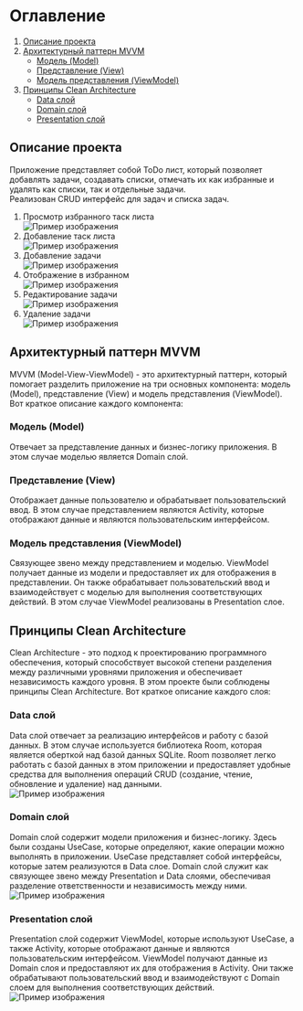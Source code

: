 # Оглавление
1. [Описание проекта](#описание-проекта)
2. [Архитектурный паттерн MVVM](#архитектурный-паттерн-mvvm)
   - [Модель (Model)](#модель-model)
   - [Представление (View)](#представление-view)
   - [Модель представления (ViewModel)](#модель-представления-viewmodel)
3. [Принципы Clean Architecture](#принципы-clean-architecture)
   - [Data слой](#data-слой)
   - [Domain слой](#domain-слой)
   - [Presentation слой](#presentation-слой)

## Описание проекта
Приложение представляет собой ToDo лист, который позволяет добавлять задачи, создавать списки, отмечать их как избранные и удалять как списки, так и отдельные задачи.
<br>
Реализован CRUD интерфейс для задач и списка задач.
<br>
1. Просмотр избранного таск листа <br> ![Пример изображения](images/избранное_пустое.png)
2. Добавление таск листа <br>![Пример изображения](images/добавление_таск_листа.png)
3. Добавление задачи <br>![Пример изображения](images/добавление_задачи.png)
4. Отображение в избранном <br>![Пример изображения](images/отображение_в_избранном.png)
5. Редактирование задачи<br> ![Пример изображения](images/редактирование_задачи.png)
6. Удаление задачи<br> ![Пример изображения](images/удаление_задачи.png)

## Архитектурный паттерн MVVM
MVVM (Model-View-ViewModel) - это архитектурный паттерн, который помогает разделить приложение на три основных компонента: модель (Model), представление (View) и модель представления (ViewModel). Вот краткое описание каждого компонента:

### Модель (Model)
Отвечает за представление данных и бизнес-логику приложения. В этом случае моделью является Domain слой.

### Представление (View)
Отображает данные пользователю и обрабатывает пользовательский ввод. В этом случае представлением являются Activity, которые отображают данные и являются пользовательским интерфейсом.

### Модель представления (ViewModel)
Связующее звено между представлением и моделью. ViewModel получает данные из модели и предоставляет их для отображения в представлении. Он также обрабатывает пользовательский ввод и взаимодействует с моделью для выполнения соответствующих действий. В этом случае ViewModel реализованы в Presentation слое.

## Принципы Clean Architecture
Clean Architecture - это подход к проектированию программного обеспечения, который способствует высокой степени разделения между различными уровнями приложения и обеспечивает независимость каждого уровня. В этом проекте были соблюдены принципы Clean Architecture. Вот краткое описание каждого слоя:

### Data слой
Data слой отвечает за реализацию интерфейсов и работу с базой данных. В этом случае используется библиотека Room, которая является оберткой над базой данных SQLite. Room позволяет легко работать с базой данных в этом приложении и предоставляет удобные средства для выполнения операций CRUD (создание, чтение, обновление и удаление) над данными.<br>
![Пример изображения](images/data_слой.png)
### Domain слой
Domain слой содержит модели приложения и бизнес-логику. Здесь были созданы UseCase, которые определяют, какие операции можно выполнять в приложении. UseCase представляет собой интерфейсы, которые затем реализуются в Data слое. Domain слой служит как связующее звено между Presentation и Data слоями, обеспечивая разделение ответственности и независимость между ними. <br>
![Пример изображения](images/domain_слой.png)
### Presentation слой
Presentation слой содержит ViewModel, которые используют UseCase, а также Activity, которые отображают данные и являются пользовательским интерфейсом. ViewModel получают данные из Domain слоя и предоставляют их для отображения в Activity. Они также обрабатывают пользовательский ввод и взаимодействуют с Domain слоем для выполнения соответствующих действий.<br>
![Пример изображения](images/presentation_слой.png)
